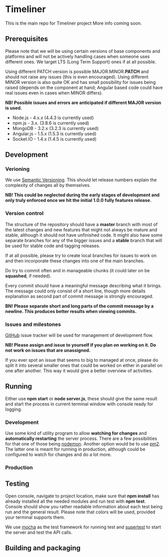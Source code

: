 # Timeliner

This is the main repo for Timeliner project
More info coming soon.

## Prerequisites

Please note that we will be using certain versions of base components and platforms and will not be actively handling cases when someone uses different ones. We target LTS (Long Term Support) ones if at all possible.

Using different PATCH version is possible MAJOR.MINOR.**PATCH** and should not raise any issues (this is even encouraged).
Using different MINOR version is also quite OK and has small possibility for issues being raised (depends on the component at hand; Angular based code could have real issues even in cases when MINOR differs).

**NB! Possible issues and errors are anticipated if different MAJOR version is used.**

* Node.js - 4.x.x (4.4.3 is currently used)
* npm.js - 3.x. (3.8.6 is currently used)
* MongoDB - 3.2.x (3.2.3 is currently used)
* Angular.js - 1.5.x (1.5.3 is currently used)
* Socket.IO - 1.4.x (1.4.5 is currently used)

## Development

### Verioning

We use [Semantic Versioning](http://semver.org). This should let release numbers explain the complexity of changes all by themselves.

**NB! This could be neglected during the early stages of development and only truly enforced once we hit the initial 1.0.0 fully features release.**

### Version control

The structure of the repository should have a **master** branch with most of the latest changes and new features that might not always be mature and stable, although it should not have unfinished code. It might also have some separate branches for any of the bigger issues and a **stable** branch that will be used for stable code and tagging releases.

If at all possible, please try to create local branches for issues to work on and then incorporate these changes into one of the main branches.

Do try to commit often and in manageable chunks (it could later on be **squashed**, if needed).

Every commit should have a meaningful message describing what it brings. The message could only consist of a short line, though more details explanation as second part of commit message is strongly encouraged.

**BN! Please separate short and long parts of the commit message by a newline. This produces better results when viewing commits.**

### Issues and milestones

[GitHub](https://github.com) issue tracker will be used for management of development flow.

**NB! Please assign and issue to yourself if you plan on working on it. Do not work on issues that are unassigned.**

If you ever spot an issue that seems to big to managed at once, please do split it into several smaller ones that could be worked on either in parallel on one after another. This way it would give a better overview of activities.

## Running

Either use **npm start** or **node server.js**, these should give the same result and start the process in current terminal window with console ready for logging.

### Development

Use some kind of utility program to allow **watching for changes** and **automatically restarting** the server process. There are a few possibilities for that one of those being [nodemon](http://nodemon.io). Another option would be to use [pm2](http://pm2.keymetrics.io). The latter one is meant for running in production, although could be configured to watch for changes and do a lot more.

### Production

## Testing

Open console, navigate to project location, make sure that **npm install** has already installed all the needed modules and run test with **npm test**.
Console should show you rather readable information about each test being run and the general result. Please note that colors will be used, provided your terminal supports them.

We use [mocha](https://mochajs.org) as the test framework for running test and [supertest](https://www.npmjs.com/package/supertest) to start the server and test the API calls.

## Building and packaging

